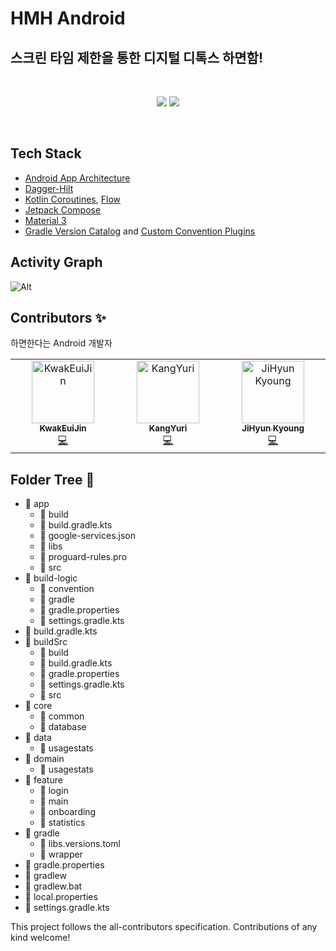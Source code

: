 # HMH Android

## 스크린 타임 제한을 통한 디지털 디톡스 하면함!

<br/>
<div align="center">
  <p align="center">
    <img src="https://img.shields.io/badge/Kotlin-1.9.20-7F52FF?style=for-the-badge&logo=Kotlin&logoColor=white"/>
<!-- ALL-CONTRIBUTORS-BADGE:START - Do not remove or modify this section -->
<img src="https://img.shields.io/badge/all_contributors-3-orange.svg?style=for-the-badge"/>
<!-- ALL-CONTRIBUTORS-BADGE:END -->
  </p>
  <br />
</div>

<h2>Tech Stack</h2>

- [Android App Architecture](https://developer.android.com/topic/architecture)
- [Dagger-Hilt](https://developer.android.com/training/dependency-injection/hilt-android)
- [Kotlin Coroutines](https://kotlinlang.org/docs/coroutines-overview.html), [Flow](https://kotlinlang.org/docs/flow.html)
- [Jetpack Compose](https://developer.android.com/jetpack/compose)
- [Material 3](https://m3.material.io/)
- [Gradle Version Catalog](https://docs.gradle.org/current/userguide/platforms.html)
  and [Custom Convention Plugins](https://docs.gradle.org/current/samples/sample_convention_plugins.html)

<h2>Activity Graph</h2>

![Alt](https://repobeats.axiom.co/api/embed/d2c401ae723c367a03ed9fb81ea6e6e7cfbee2ea.svg "Repobeats analytics image")

## Contributors ✨

하면한다는 Android 개발자

<!-- ALL-CONTRIBUTORS-LIST:START - Do not remove or modify this section -->
<!-- prettier-ignore-start -->
<!-- markdownlint-disable -->
<table>
  <tbody>
    <tr>
      <td align="center" valign="top" width="14.28%"><a href="https://github.com/KwakEuiJin"><img src="https://avatars.githubusercontent.com/u/93872496?v=4?s=100" width="100px;" alt="KwakEuiJin"/><br/><sub><b>KwakEuiJin</b></sub></a><br /><a href="https://github.com/Team-HMH/HMH-Android/commits?author=KwakEuiJin" title="Code">💻</a></td>
      <td align="center" valign="top" width="14.28%"><a href="https://github.com/kangyuri1114"><img src="https://avatars.githubusercontent.com/u/83583757?v=4?s=100" width="100px;" alt="KangYuri"/><br/><sub><b>KangYuri</b></sub></a><br /><a href="https://github.com/Team-HMH/HMH-Android/commits?author=kangyuri1114" title="Code">💻</a></td>
      <td align="center" valign="top" width="14.28%"><a href="https://github.com/memoryBangwool"><img src="https://avatars.githubusercontent.com/u/84266681?v=4?s=100" width="100px;" alt="JiHyun Kyoung"/><br /><sub><b>JiHyun Kyoung</b></sub></a><br/><a href="https://github.com/Team-HMH/HMH-Android/commits?author=memoryBangwool" title="Code">💻</a></td>
    </tr>
  </tbody>
</table>

<!-- markdownlint-restore -->
<!-- prettier-ignore-end -->

<!-- ALL-CONTRIBUTORS-LIST:END -->
<!-- prettier-ignore-start -->
<!-- markdownlint-disable -->

<!-- markdownlint-restore -->
<!-- prettier-ignore-end -->

<!-- ALL-CONTRIBUTORS-LIST:END -->

## Folder Tree 📁

- 📁 app
  - 📁 build
  - 📄 build.gradle.kts
  - 📄 google-services.json
  - 📁 libs
  - 📄 proguard-rules.pro
  - 📁 src
- 📁 build-logic
  - 📁 convention
  - 📁 gradle
  - 📄 gradle.properties
  - 📄 settings.gradle.kts
- 📄 build.gradle.kts
- 📁 buildSrc
  - 📁 build
  - 📄 build.gradle.kts
  - 📄 gradle.properties
  - 📄 settings.gradle.kts
  - 📁 src
- 📁 core
  - 📁 common
  - 📁 database
- 📁 data
  - 📁 usagestats
- 📁 domain
  - 📁 usagestats
- 📁 feature
  - 📁 login
  - 📁 main
  - 📁 onboarding
  - 📁 statistics
- 📁 gradle
  - 📄 libs.versions.toml
  - 📁 wrapper
- 📄 gradle.properties
- 📄 gradlew
- 📄 gradlew.bat
- 📄 local.properties
- 📄 settings.gradle.kts 


This project follows the all-contributors specification. Contributions of any kind welcome!
